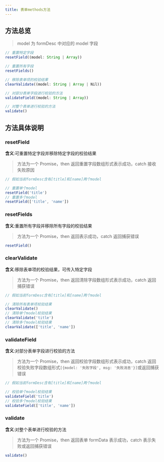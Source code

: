 ```yaml
---
title: 表单methods方法
---
```


## 方法总览

> model 为 formDesc 中对应的 model 字段

```js
// 重置特定字段
resetField((model: String | Array))

// 重置所有字段
resetFields()

// 移除表单项的校验结果
clearValidate((model: String | Array | Nil))

// 对部分表单字段进行校验的方法
validateField((model: String | Array))

// 对整个表单进行校验的方法
validate()
```

## 方法具体说明

### resetField

**含义**:可重置特定字段并移除特定字段的校验结果

> 方法为一个 Promise，then 返回重置字段数组形式表示成功，catch 接收失败原因

```js
// 假如当前formDesc含有[title]和[name]两个model

// 重置单个model
resetField('title')
// 重置多个model
resetField(['title', 'name'])
```

### resetFields

**含义**:重置所有字段并移除所有字段的校验结果

> 方法为一个 Promise，then 返回表示成功，catch 返回捕获错误

```js
resetField()
```

### clearValidate

**含义**:移除表单项的校验结果，可传入特定字段

> 方法为一个 Promise，then 返回清除字段数组形式表示成功，catch 返回捕获错误

```js
// 假如当前formDesc含有[title]和[name]两个model

// 清除所有表单项校验结果
clearValidate()
// 清除单个model校验结果
clearValidate('title')
// 清除多个model校验结果
clearValidate(['title', 'name'])
```

### validateField

**含义**:对部分表单字段进行校验的方法

> 方法为一个 Promise，then 返回校验字段数组形式表示成功，catch 返回校验失败字段数组形式`[{model: '失败字段', msg: '失败消息'}]`或返回捕获错误

```js
// 假如当前formDesc含有[title]和[name]两个model

// 校验单个model校验结果
validateField('title')
// 校验多个model校验结果
validateField(['title', 'name'])
```

### validate

**含义**:对整个表单进行校验的方法

> 方法为一个 Promise，then 返回表单 formData 表示成功，catch 表示失败或返回捕获错误

```js
validate()
```
